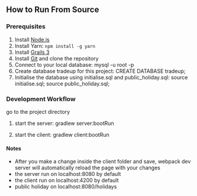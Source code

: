 ## How to Run From Source

### Prerequisites
1. Install [Node.js](https://nodejs.org/en/)
2. Install Yarn: ```npm install -g yarn```
3. Install [Grails 3](https://grails.org/download.html)
4. Install [Git](https://git-scm.com/downloads) and clone the repository
5. Connect to your local database: mysql -u root -p
6. Create database tradeup for this project: CREATE DATABASE tradeup;
7. Initialise the database using initialise.sql and public_holiday.sql: source initialise.sql; source public_holiday.sql;

### Development Workflow
go to the project directory

1. start the server:
gradlew server:bootRun

2. start the client:
gradlew client:bootRun


#### Notes
* After you make a change inside the client folder and save, webpack dev server will automatically reload the page with your changes
* the server run on localhost:8080 by default
* the client run on localhost:4200 by default
* public holiday on localhost:8080/holidays
